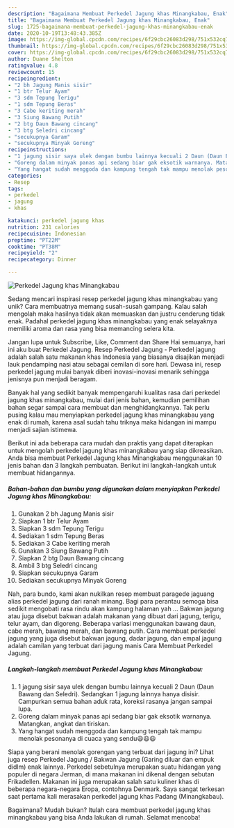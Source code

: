 ```yaml
---
description: "Bagaimana Membuat Perkedel Jagung khas Minangkabau, Enak"
title: "Bagaimana Membuat Perkedel Jagung khas Minangkabau, Enak"
slug: 1725-bagaimana-membuat-perkedel-jagung-khas-minangkabau-enak
date: 2020-10-19T13:48:43.385Z
image: https://img-global.cpcdn.com/recipes/6f29cbc26083d298/751x532cq70/perkedel-jagung-khas-minangkabau-foto-resep-utama.jpg
thumbnail: https://img-global.cpcdn.com/recipes/6f29cbc26083d298/751x532cq70/perkedel-jagung-khas-minangkabau-foto-resep-utama.jpg
cover: https://img-global.cpcdn.com/recipes/6f29cbc26083d298/751x532cq70/perkedel-jagung-khas-minangkabau-foto-resep-utama.jpg
author: Duane Shelton
ratingvalue: 4.8
reviewcount: 15
recipeingredient:
- "2 bh Jagung Manis sisir"
- "1 btr Telur Ayam"
- "3 sdm Tepung Terigu"
- "1 sdm Tepung Beras"
- "3 Cabe keriting merah"
- "3 Siung Bawang Putih"
- "2 btg Daun Bawang cincang"
- "3 btg Seledri cincang"
- "secukupnya Garam"
- "secukupnya Minyak Goreng"
recipeinstructions:
- "1 jagung sisir saya ulek dengan bumbu lainnya kecuali 2 Daun (Daun Bawang dan Seledri). Sedangkan 1 jagung lainnya hanya disisir. Campurkan semua bahan aduk rata, koreksi rasanya jangan sampai lupa."
- "Goreng dalam minyak panas api sedang biar gak eksotik warnanya. Matangkan, angkat dan tiriskan."
- "Yang hangat sudah menggoda dan kampung tengah tak mampu menolak pesonanya di cuaca yang sendu😃😃😃"
categories:
- Resep
tags:
- perkedel
- jagung
- khas

katakunci: perkedel jagung khas 
nutrition: 231 calories
recipecuisine: Indonesian
preptime: "PT22M"
cooktime: "PT38M"
recipeyield: "2"
recipecategory: Dinner

---
```



![Perkedel Jagung khas Minangkabau](https://img-global.cpcdn.com/recipes/6f29cbc26083d298/751x532cq70/perkedel-jagung-khas-minangkabau-foto-resep-utama.jpg)

Sedang mencari inspirasi resep perkedel jagung khas minangkabau yang unik? Cara membuatnya memang susah-susah gampang. Kalau salah mengolah maka hasilnya tidak akan memuaskan dan justru cenderung tidak enak. Padahal perkedel jagung khas minangkabau yang enak selayaknya memiliki aroma dan rasa yang bisa memancing selera kita.

Jangan lupa untuk Subscribe, Like, Comment dan Share Hai semuanya, hari ini aku buat Perkedel Jagung. Resep Perkedel Jagung - Perkedel jagung adalah salah satu makanan khas Indonesia yang biasanya disajikan menjadi lauk pendamping nasi atau sebagai cemilan di sore hari. Dewasa ini, resep perkedel jagung mulai banyak diberi inovasi-inovasi menarik sehingga jenisnya pun menjadi beragam.

Banyak hal yang sedikit banyak mempengaruhi kualitas rasa dari perkedel jagung khas minangkabau, mulai dari jenis bahan, kemudian pemilihan bahan segar sampai cara membuat dan menghidangkannya. Tak perlu pusing kalau mau menyiapkan perkedel jagung khas minangkabau yang enak di rumah, karena asal sudah tahu triknya maka hidangan ini mampu menjadi sajian istimewa.


Berikut ini ada beberapa cara mudah dan praktis yang dapat diterapkan untuk mengolah perkedel jagung khas minangkabau yang siap dikreasikan. Anda bisa membuat Perkedel Jagung khas Minangkabau menggunakan 10 jenis bahan dan 3 langkah pembuatan. Berikut ini langkah-langkah untuk membuat hidangannya.

<!--inarticleads1-->

##### Bahan-bahan dan bumbu yang digunakan dalam menyiapkan Perkedel Jagung khas Minangkabau:

1. Gunakan 2 bh Jagung Manis sisir
1. Siapkan 1 btr Telur Ayam
1. Siapkan 3 sdm Tepung Terigu
1. Sediakan 1 sdm Tepung Beras
1. Sediakan 3 Cabe keriting merah
1. Gunakan 3 Siung Bawang Putih
1. Siapkan 2 btg Daun Bawang cincang
1. Ambil 3 btg Seledri cincang
1. Siapkan secukupnya Garam
1. Sediakan secukupnya Minyak Goreng


Nah, para bundo, kami akan nukilkan resep membuat paragede jaguang alias perkedel jagung dari ranah minang. Bagi para perantau semoga bisa sedikit mengobati rasa rindu akan kampung halaman yah … Bakwan jagung atau juga disebut bakwan adalah makanan yang dibuat dari jagung, terigu, telur ayam, dan digoreng. Beberapa variasi menggunakan bawang daun, cabe merah, bawang merah, dan bawang putih. Cara membuat perkedel jagung yang juga disebut bakwan jagung, dadar jagung, dan empal jagung adalah camilan yang terbuat dari jagung manis Cara Membuat Perkedel Jagung. 

<!--inarticleads2-->

##### Langkah-langkah membuat Perkedel Jagung khas Minangkabau:

1. 1 jagung sisir saya ulek dengan bumbu lainnya kecuali 2 Daun (Daun Bawang dan Seledri). Sedangkan 1 jagung lainnya hanya disisir. Campurkan semua bahan aduk rata, koreksi rasanya jangan sampai lupa.
1. Goreng dalam minyak panas api sedang biar gak eksotik warnanya. Matangkan, angkat dan tiriskan.
1. Yang hangat sudah menggoda dan kampung tengah tak mampu menolak pesonanya di cuaca yang sendu😃😃😃


Siapa yang berani menolak gorengan yang terbuat dari jagung ini? Lihat juga resep Perkedel Jagung / Bakwan Jagung (Garing diluar dan empuk didlm) enak lainnya. Perkedel sebetulnya merupakan suatu hidangan yang populer di negara Jerman, di mana makanan ini dikenal dengan sebutan Frikadellen. Makanan ini juga merupakan salah satu kuliner khas di beberapa negara-negara Eropa, contohnya Denmark. Saya sangat terkesan saat pertama kali merasakan perkedel jagung khas Padang (Minangkabau). 

Bagaimana? Mudah bukan? Itulah cara membuat perkedel jagung khas minangkabau yang bisa Anda lakukan di rumah. Selamat mencoba!
